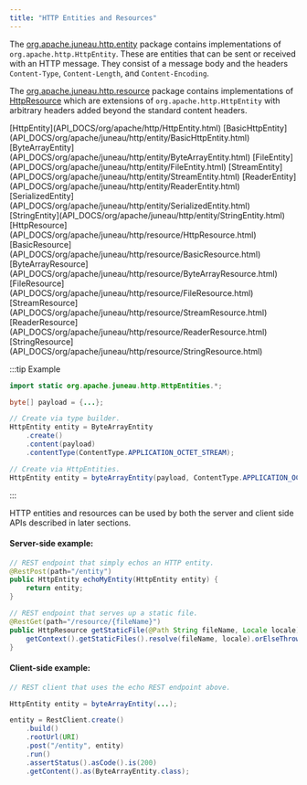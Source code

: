 ```yaml
---
title: "HTTP Entities and Resources"
---
```


The [org.apache.juneau.http.entity](API_DOCS/org/apache/juneau/http/entity.html) package contains implementations of
`org.apache.http.HttpEntity`.
These are entities that can be sent or received with an HTTP message.
They consist of a message body and the headers `Content-Type`, `Content-Length`, and `Content-Encoding`.

The [org.apache.juneau.http.resource](API_DOCS/org/apache/juneau/http/resource.html) package contains implementations of [HttpResource](API_DOCS/org/apache/juneau/http/resource/HttpResource.html) which are extensions of `org.apache.http.HttpEntity` with arbitrary headers added beyond the standard content headers.

<tree>
<node-0><java-interface>[HttpEntity](API_DOCS/org/apache/http/HttpEntity.html)</java-interface></node-0>
<node-1><java-class>[BasicHttpEntity](API_DOCS/org/apache/juneau/http/entity/BasicHttpEntity.html)</java-class></node-1>
<node-2><javac-class>[ByteArrayEntity](API_DOCS/org/apache/juneau/http/entity/ByteArrayEntity.html)</javac-class> <javac-class>[FileEntity](API_DOCS/org/apache/juneau/http/entity/FileEntity.html)</javac-class> <javac-class>[StreamEntity](API_DOCS/org/apache/juneau/http/entity/StreamEntity.html)</javac-class> <javac-class>[ReaderEntity](API_DOCS/org/apache/juneau/http/entity/ReaderEntity.html)</javac-class> <javac-class>[SerializedEntity](API_DOCS/org/apache/juneau/http/entity/SerializedEntity.html)</javac-class> <javac-class>[StringEntity](API_DOCS/org/apache/juneau/http/entity/StringEntity.html)</javac-class></node-2>
<node-1><java-interface>[HttpResource](API_DOCS/org/apache/juneau/http/resource/HttpResource.html)</java-interface></node-1>
<node-2><java-class>[BasicResource](API_DOCS/org/apache/juneau/http/resource/BasicResource.html)</java-class></node-2>
<node-3><javac-class>[ByteArrayResource](API_DOCS/org/apache/juneau/http/resource/ByteArrayResource.html)</javac-class> <javac-class>[FileResource](API_DOCS/org/apache/juneau/http/resource/FileResource.html)</javac-class> <javac-class>[StreamResource](API_DOCS/org/apache/juneau/http/resource/StreamResource.html)</javac-class> <javac-class>[ReaderResource](API_DOCS/org/apache/juneau/http/resource/ReaderResource.html)</javac-class> <javac-class>[StringResource](API_DOCS/org/apache/juneau/http/resource/StringResource.html)</javac-class></node-3>
</tree>

:::tip Example
```java
import static org.apache.juneau.http.HttpEntities.*;

byte[] payload = {...};

// Create via type builder.
HttpEntity entity = ByteArrayEntity
    .create()
    .content(payload)
    .contentType(ContentType.APPLICATION_OCTET_STREAM);

// Create via HttpEntities.
HttpEntity entity = byteArrayEntity(payload, ContentType.APPLICATION_OCTET_STREAM);
```
:::

HTTP entities and resources can be used by both the server and client side APIs described in later sections.

#### Server-side example:

```java
// REST endpoint that simply echos an HTTP entity.
@RestPost(path="/entity")
public HttpEntity echoMyEntity(HttpEntity entity) {
    return entity;
}

// REST endpoint that serves up a static file.
@RestGet(path="/resource/{fileName}")
public HttpResource getStaticFile(@Path String fileName, Locale locale) {
    getContext().getStaticFiles().resolve(fileName, locale).orElseThrow(NotFound::new);
}
```

#### Client-side example:

```java
// REST client that uses the echo REST endpoint above.

HttpEntity entity = byteArrayEntity(...);

entity = RestClient.create()
    .build()
    .rootUrl(URI)
    .post("/entity", entity)
    .run()
    .assertStatus().asCode().is(200)
    .getContent().as(ByteArrayEntity.class);
```
